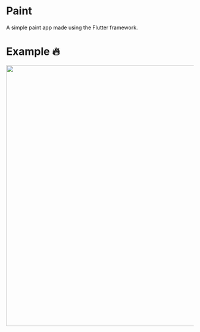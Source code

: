 # Paint
A simple paint app made using the Flutter framework.

# Example 🔥
<p align="center">
  <img src="https://github.com/georgiani/Paint/blob/master/screens/Hnet-image.gif" height=700>
</p>
